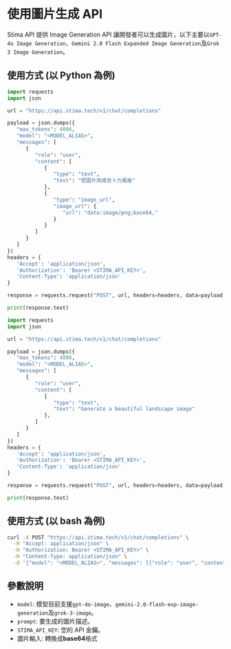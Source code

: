 # 使用圖片生成 API

Stima API 提供 Image Generation API 讓開發者可以生成圖片，以下主要以`GPT-4o Image Generation`、`Gemini 2.0 Flash Expanded Image Generation`及`Grok 3 Image Generation`。

## 使用方式 (以 Python 為例)

```python
import requests
import json

url = "https://api.stima.tech/v1/chat/completions"

payload = json.dumps({
   "max_tokens": 4096,
   "model": "<MODEL_ALIAS>",
   "messages": [
      {
         "role": "user",
         "content": [
            {
               "type": "text",
               "text": "把圖片改成吉卜力風格"
            },
            {
               "type": "image_url",
               "image_url": {
                  "url": "data:image/png;base64,"
               }
            }
         ]
      }
   ]
})
headers = {
   'Accept': 'application/json',
   'Authorization': 'Bearer <STIMA_API_KEY>',
   'Content-Type': 'application/json'
}

response = requests.request("POST", url, headers=headers, data=payload)

print(response.text)
```

```python
import requests
import json

url = "https://api.stima.tech/v1/chat/completions"

payload = json.dumps({
   "max_tokens": 4096,
   "model": "<MODEL_ALIAS>",
   "messages": [
      {
         "role": "user",
         "content": [
            {
               "type": "text",
               "text": "Generate a beautiful landscape image"
            },
         ]
      }
   ]
})
headers = {
   'Accept': 'application/json',
   'Authorization': 'Bearer <STIMA_API_KEY>',
   'Content-Type': 'application/json'
}

response = requests.request("POST", url, headers=headers, data=payload)

print(response.text)
```

## 使用方式 (以 bash 為例)

```bash
curl -X POST "https://api.stima.tech/v1/chat/completions" \
  -H "Accept: application/json" \
  -H "Authorization: Bearer <STIMA_API_KEY>" \
  -H "Content-Type: application/json" \
  -d '{"model": "<MODEL_ALIAS>", "messages": [{"role": "user", "content": [{"type": "text", "text": "把圖片改成吉卜力風格"}, {"type": "image_url", "image_url": {"url": "data:image/png;base64,"}}]}
```

## 參數說明

- `model`: 模型目前支援`gpt-4o-image`、`gemini-2.0-flash-exp-image-generation`及`grok-3-image`。
- `prompt`: 要生成的圖片描述。
- `STIMA_API_KEY`: 您的 API 金鑰。
- 圖片輸入: 轉換成**base64**格式
